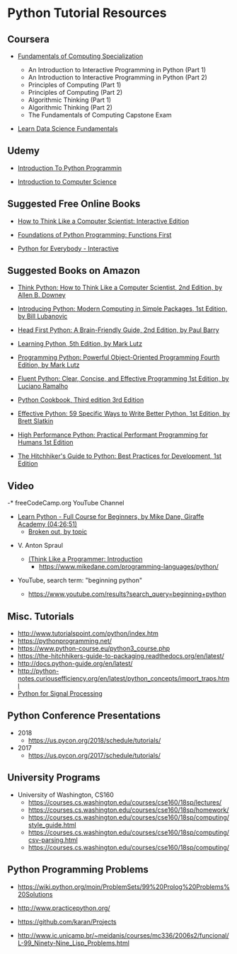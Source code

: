 
# Python Tutorial Resources


## Coursera
- [Fundamentals of Computing Specialization](https://www.coursera.org/specializations/computer-fundamentals)
  + An Introduction to Interactive Programming in Python (Part 1)
  + An Introduction to Interactive Programming in Python (Part 2)
  + Principles of Computing (Part 1)
  + Principles of Computing (Part 2)
  + Algorithmic Thinking (Part 1)
  + Algorithmic Thinking (Part 2)
  + The Fundamentals of Computing Capstone Exam

- [Learn Data Science Fundamentals](https://www.coursera.org/specializations/data-analysis)


## Udemy
- [Introduction To Python Programmin](https://www.udemy.com/pythonforbeginnersintro/)

- [Introduction to Computer Science](https://www.udemy.com/introduction-to-computer-science/)


## Suggested Free Online Books
- [How to Think Like a Computer Scientist: Interactive Edition](https://runestone.academy/ns/books/published/thinkcspy/index.html?mode=browsing)

- [Foundations of Python Programming: Functions First](https://runestone.academy/ns/books/published/foppff/frontmatter-1.html?mode=browsing)

- [Python for Everybody - Interactive](https://runestone.academy/ns/books/published/py4e-int/index.html?mode=browsing)


## Suggested Books on Amazon

- [Think Python: How to Think Like a Computer Scientist, 2nd Edition, by Allen B. Downey](https://www.amazon.com/Think-Python-Like-Computer-Scientist/dp/1491939362)

- [Introducing Python: Modern Computing in Simple Packages, 1st Edition, by Bill Lubanovic](https://www.amazon.com/Introducing-Python-Modern-Computing-Packages-dp-1449359361/dp/1449359361)

- [Head First Python: A Brain-Friendly Guide, 2nd Edition, by Paul Barry](https://www.amazon.com/Head-First-Python-Brain-Friendly-Guide/dp/1491919531/)

- [Learning Python, 5th Edition, by Mark Lutz](https://www.amazon.com/Learning-Python-5th-Mark-Lutz/dp/1449355730/)

- [Programming Python: Powerful Object-Oriented Programming Fourth Edition, by Mark Lutz](https://www.amazon.com/Programming-Python-Powerful-Object-Oriented/dp/0596158106/)

- [Fluent Python: Clear, Concise, and Effective Programming 1st Edition, by Luciano Ramalho](https://www.amazon.com/Fluent-Python-Concise-Effective-Programming/dp/1491946008)

- [Python Cookbook, Third edition 3rd Edition](https://www.amazon.com/Python-Cookbook-Third-David-Beazley/dp/1449340377/)

- [Effective Python: 59 Specific Ways to Write Better Python, 1st Edition, by Brett Slatkin](https://www.amazon.com/Effective-Python-Specific-Software-Development/dp/0134034287/)

- [High Performance Python: Practical Performant Programming for Humans 1st Edition](https://www.amazon.com/High-Performance-Python-Performant-Programming/dp/1449361595)

- [The Hitchhiker's Guide to Python: Best Practices for Development, 1st Edition](https://www.amazon.com/Hitchhikers-Guide-Python-Practices-Development/dp/1491933178/)



## Video
-* freeCodeCamp.org YouTube Channel
  + [Learn Python - Full Course for Beginners, by Mike Dane, Giraffe Academy (04:26:51)](https://www.youtube.com/watch?v=rfscVS0vtbw)
    * [Broken out, by topic](https://www.youtube.com/watch?v=sfhhk8m4mcQ&list=PLLAZ4kZ9dFpMMs5lskzBApYXn0bl7emsW)

- V. Anton Spraul
  + [(Think Like a Programmer: Introduction](https://www.youtube.com/watch?v=YgzpqlF54lo&list=PLKQ5LYb497AZIZe9dBWy8GwLluVaMQVj0)
    * https://www.mikedane.com/programming-languages/python/

- YouTube, search term: "beginning python"
  + https://www.youtube.com/results?search_query=beginning+python


## Misc. Tutorials
- http://www.tutorialspoint.com/python/index.htm
- https://pythonprogramming.net/
- https://www.python-course.eu/python3_course.php
- https://the-hitchhikers-guide-to-packaging.readthedocs.org/en/latest/
- http://docs.python-guide.org/en/latest/
- http://python-notes.curiousefficiency.org/en/latest/python_concepts/import_traps.html
- [Python for Signal Processing](http://nbviewer.jupyter.org/github/unpingco/Python-for-Signal-Processing/tree/master/)



## Python Conference Presentations
- 2018
  + https://us.pycon.org/2018/schedule/tutorials/
- 2017
  + https://us.pycon.org/2017/schedule/tutorials/



## University Programs   
- University of Washington, CS160 
  - https://courses.cs.washington.edu/courses/cse160/18sp/lectures/
  - https://courses.cs.washington.edu/courses/cse160/18sp/homework/
  - https://courses.cs.washington.edu/courses/cse160/18sp/computing/style_guide.html
  - https://courses.cs.washington.edu/courses/cse160/18sp/computing/csv-parsing.html
  - https://courses.cs.washington.edu/courses/cse160/18sp/computing/

  
## Python Programming Problems
- https://wiki.python.org/moin/ProblemSets/99%20Prolog%20Problems%20Solutions

- http://www.practicepython.org/

- https://github.com/karan/Projects

- http://www.ic.unicamp.br/~meidanis/courses/mc336/2006s2/funcional/L-99_Ninety-Nine_Lisp_Problems.html

